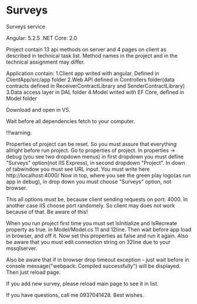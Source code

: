 # Surveys
Surveys service

Angular: 5.2.5
.NET Core: 2.0

Project contain 13 api methods on server and 4 pages on client as described in technical task list.
Method names in the project and in the technical assignment may differ.

Application contain:
1.Client app writed with angular. Defined in ClientApp/src/app folder
2.Web API defined in Controllers folder(data contracts defined in ReceiverContractLibrary and SenderContractLibrary)
3.Data access layer in DAL folder
4.Model writed with EF Core, defined in Model folder

Download and open in VS.

Wait before all dependencies fetch to your computer.

!!!warning:

Properties of project can be reset. So you must assure that everything allright before run project.
Go to properties of project. In properties -> debug (you see two dropdown menus)
in first dropdown you must define "Surveys" option(not IIS Express),
in second dropdown "Project". In down of tabwindow you must see URL input. You must write here http://localhost:4000/
Now in top, where you see the green play logo(as run app in debug), in drop down you must choose "Surveys" option, not browser.

This all options must be, because client sending requests on port: 4000. In another case IIS choose port randomely.
So client may does not work because of that. Be aware of this!

When you run project first time you must set IsInitialize and IsRecreate property as true. in Model/Model.cs 11 and 12line.
Then wait before app load in browser, and off it. Now set this properties as false and run it again. Also be aware that you must edit connection string on 32line due to your mssqlserver.

Also be aware that if in browser drop timeout exception - just wait before in console message("webpack: Compiled successfully") will be displayed. Then just reload page.

If you add new survey, please reload main page to see it in list.

If you have questions, call me 0937041428.
Best wishes.
